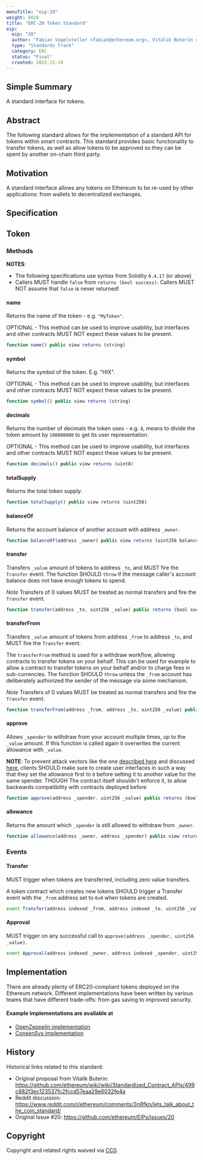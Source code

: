 ```yaml
---
menuTitle: "eip-20"
weight: 8020 
title: "ERC-20 Token Standard"
eip:
  eip: "20"
  author: "Fabian Vogelsteller <fabian@ethereum.org>, Vitalik Buterin <vitalik.buterin@ethereum.org>"
  type: "Standards Track"
  category: ERC
  status: "Final"
  created: 2015-11-19
---
```


## Simple Summary

A standard interface for tokens.


## Abstract

The following standard allows for the implementation of a standard API for tokens within smart contracts.
This standard provides basic functionality to transfer tokens, as well as allow tokens to be approved so they can be spent by another on-chain third party.


## Motivation

A standard interface allows any tokens on Ethereum to be re-used by other applications: from wallets to decentralized exchanges.


## Specification

## Token
### Methods

**NOTES**:
 - The following specifications use syntax from Solidity `0.4.17` (or above)
 - Callers MUST handle `false` from `returns (bool success)`.  Callers MUST NOT assume that `false` is never returned!


#### name

Returns the name of the token - e.g. `"MyToken"`.

OPTIONAL - This method can be used to improve usability,
but interfaces and other contracts MUST NOT expect these values to be present.


``` js
function name() public view returns (string)
```


#### symbol

Returns the symbol of the token. E.g. "HIX".

OPTIONAL - This method can be used to improve usability,
but interfaces and other contracts MUST NOT expect these values to be present.

``` js
function symbol() public view returns (string)
```



#### decimals

Returns the number of decimals the token uses - e.g. `8`, means to divide the token amount by `100000000` to get its user representation.

OPTIONAL - This method can be used to improve usability,
but interfaces and other contracts MUST NOT expect these values to be present.

``` js
function decimals() public view returns (uint8)
```


#### totalSupply

Returns the total token supply.

``` js
function totalSupply() public view returns (uint256)
```



#### balanceOf

Returns the account balance of another account with address `_owner`.

``` js
function balanceOf(address _owner) public view returns (uint256 balance)
```



#### transfer

Transfers `_value` amount of tokens to address `_to`, and MUST fire the `Transfer` event.
The function SHOULD `throw` if the message caller's account balance does not have enough tokens to spend.

*Note* Transfers of 0 values MUST be treated as normal transfers and fire the `Transfer` event.

``` js
function transfer(address _to, uint256 _value) public returns (bool success)
```



#### transferFrom

Transfers `_value` amount of tokens from address `_from` to address `_to`, and MUST fire the `Transfer` event.

The `transferFrom` method is used for a withdraw workflow, allowing contracts to transfer tokens on your behalf.
This can be used for example to allow a contract to transfer tokens on your behalf and/or to charge fees in sub-currencies.
The function SHOULD `throw` unless the `_from` account has deliberately authorized the sender of the message via some mechanism.

*Note* Transfers of 0 values MUST be treated as normal transfers and fire the `Transfer` event.

``` js
function transferFrom(address _from, address _to, uint256 _value) public returns (bool success)
```



#### approve

Allows `_spender` to withdraw from your account multiple times, up to the `_value` amount. If this function is called again it overwrites the current allowance with `_value`.

**NOTE**: To prevent attack vectors like the one [described here](https://docs.google.com/document/d/1YLPtQxZu1UAvO9cZ1O2RPXBbT0mooh4DYKjA_jp-RLM/) and discussed [here](https://github.com/ethereum/EIPs/issues/20#issuecomment-263524729),
clients SHOULD make sure to create user interfaces in such a way that they set the allowance first to `0` before setting it to another value for the same spender.
THOUGH The contract itself shouldn't enforce it, to allow backwards compatibility with contracts deployed before

``` js
function approve(address _spender, uint256 _value) public returns (bool success)
```


#### allowance

Returns the amount which `_spender` is still allowed to withdraw from `_owner`.

``` js
function allowance(address _owner, address _spender) public view returns (uint256 remaining)
```



### Events


#### Transfer

MUST trigger when tokens are transferred, including zero value transfers.

A token contract which creates new tokens SHOULD trigger a Transfer event with the `_from` address set to `0x0` when tokens are created.

``` js
event Transfer(address indexed _from, address indexed _to, uint256 _value)
```



#### Approval

MUST trigger on any successful call to `approve(address _spender, uint256 _value)`.

``` js
event Approval(address indexed _owner, address indexed _spender, uint256 _value)
```



## Implementation

There are already plenty of ERC20-compliant tokens deployed on the Ethereum network.
Different implementations have been written by various teams that have different trade-offs: from gas saving to improved security.

#### Example implementations are available at
- [OpenZeppelin implementation](https://github.com/OpenZeppelin/openzeppelin-solidity/blob/9b3710465583284b8c4c5d2245749246bb2e0094/contracts/token/ERC20/ERC20.sol)
- [ConsenSys implementation](https://github.com/ConsenSys/Tokens/blob/fdf687c69d998266a95f15216b1955a4965a0a6d/contracts/eip20/EIP20.sol)


## History

Historical links related to this standard:

- Original proposal from Vitalik Buterin: https://github.com/ethereum/wiki/wiki/Standardized_Contract_APIs/499c882f3ec123537fc2fccd57eaa29e6032fe4a
- Reddit discussion: https://www.reddit.com/r/ethereum/comments/3n8fkn/lets_talk_about_the_coin_standard/
- Original Issue #20: https://github.com/ethereum/EIPs/issues/20



## Copyright
Copyright and related rights waived via [CC0](https://creativecommons.org/publicdomain/zero/1.0/).
